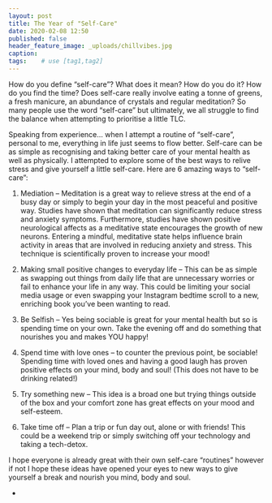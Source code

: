 ```yaml
---
layout: post
title: The Year of "Self-Care"
date: 2020-02-08 12:50
published: false
header_feature_image: _uploads/chillvibes.jpg
caption:
tags:    # use [tag1,tag2]
---
```


How do you define “self-care”? What does it mean? How do you do it? How do you find the time? Does self-care really involve eating a tonne of greens, a fresh manicure, an abundance of crystals and regular meditation? So many people use the word “self-care” but ultimately, we all struggle to find the balance when attempting to prioritise a little TLC.

Speaking from experience… when I attempt a routine of “self-care”, personal to me, everything in life just seems to flow better. Self-care can be as simple as recognising and taking better care of your mental health as well as physically. I attempted to explore some of the best ways to relive stress and give yourself a little self-care. Here are 6 amazing ways to “self-care”:

1.	Mediation – Meditation is a great way to relieve stress at the end of a busy day or simply to begin your day in the most peaceful and positive way. Studies have shown that meditation can significantly reduce stress and anxiety symptoms. Furthermore, studies have shown positive neurological affects as a meditative state encourages the growth of new neurons. Entering a mindful, meditative state helps influence brain activity in areas that are involved in reducing anxiety and stress. This technique is scientifically proven to increase your mood!

2.	Making small positive changes to everyday life – This can be as simple as swapping out things from daily life that are unnecessary worries or fail to enhance your life in any way. This could be limiting your social media usage or even swapping your Instagram bedtime scroll to a new, enriching book you’ve been wanting to read.  

3.	Be Selfish – Yes being sociable is great for your mental health but so is spending time on your own. Take the evening off and do something that nourishes you and makes YOU happy!

4.	Spend time with love ones – to counter the previous point, be sociable! Spending time with loved ones and having a good laugh has proven positive effects on your mind, body and soul! (This does not have to be drinking related!)  

5.	Try something new – This idea is a broad one but trying things outside of the box and your comfort zone has great effects on your mood and self-esteem.

6.	Take time off – Plan a trip or fun day out, alone or with friends! This could be a weekend trip or simply switching off your technology and taking a tech-detox.

I hope everyone is already great with their own self-care “routines” however if not I hope these ideas have opened your eyes to new ways to give yourself a break and nourish you mind, body and soul.

  -
